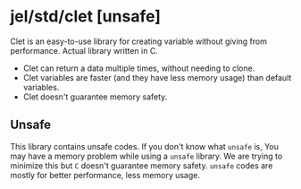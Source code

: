 <!--
 Copyright 2022 aiocat
 
 Licensed under the Apache License, Version 2.0 (the "License");
 you may not use this file except in compliance with the License.
 You may obtain a copy of the License at
 
     http://www.apache.org/licenses/LICENSE-2.0
 
 Unless required by applicable law or agreed to in writing, software
 distributed under the License is distributed on an "AS IS" BASIS,
 WITHOUT WARRANTIES OR CONDITIONS OF ANY KIND, either express or implied.
 See the License for the specific language governing permissions and
 limitations under the License.
-->

# jel/std/clet [unsafe]
Clet is an easy-to-use library for creating variable without giving from performance. Actual library written in C.

- Clet can return a data multiple times, without needing to clone.
- Clet variables are faster (and they have less memory usage) than default variables.
- Clet doesn't guarantee memory safety.

## Unsafe
This library contains unsafe codes. If you don't know what `unsafe` is, You may have a memory problem while using a `unsafe` library. We are trying to minimize this but `C` doesn't guarantee memory safety. `unsafe` codes are mostly for better performance, less memory usage.